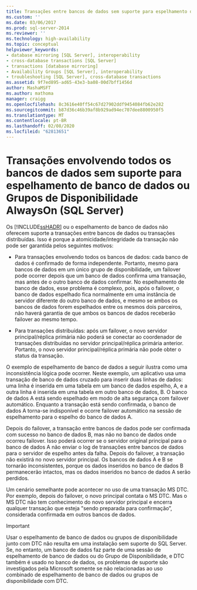 ```yaml
---
title: Transações entre bancos de dados sem suporte para espelhamento de banco de dados ou Grupos de Disponibilidade AlwaysOn (SQL Server) | Microsoft Docs
ms.custom: ''
ms.date: 03/06/2017
ms.prod: sql-server-2014
ms.reviewer: ''
ms.technology: high-availability
ms.topic: conceptual
helpviewer_keywords:
- database mirroring [SQL Server], interoperability
- cross-database transactions [SQL Server]
- transactions [database mirroring]
- Availability Groups [SQL Server], interoperability
- troubleshooting [SQL Server], cross-database transactions
ms.assetid: 9f7ed895-ad65-43e3-ba08-00d7bff1456d
author: MashaMSFT
ms.author: mathoma
manager: craigg
ms.openlocfilehash: 8c3616e40ff54c67d27902ddf9454084fb62e282
ms.sourcegitcommit: b87d36c46b39af8b929ad94ec707dee8800950f5
ms.translationtype: MT
ms.contentlocale: pt-BR
ms.lasthandoff: 02/08/2020
ms.locfileid: "62813651"
---
```

# <a name="cross-database-transactions-not-supported-for-database-mirroring-or-alwayson-availability-groups-sql-server"></a>Transações envolvendo todos os bancos de dados sem suporte para espelhamento de banco de dados ou Grupos de Disponibilidade AlwaysOn (SQL Server)
  Os [!INCLUDE[ssHADR](../../../includes/sshadr-md.md)] ou o espelhamento de banco de dados não oferecem suporte a transações entre bancos de dados ou transações distribuídas. Isso é porque a atomicidade/integridade da transação não pode ser garantida pelos seguintes motivos:  
  
-   Para transações envolvendo todos os bancos de dados: cada banco de dados é confirmado de forma independente. Portanto, mesmo para bancos de dados em um único grupo de disponibilidade, um failover pode ocorrer depois que um banco de dados confirma uma transação, mas antes de o outro banco de dados confirmar. No espelhamento de banco de dados, esse problema é complexo, pois, após o failover, o banco de dados espelhado fica normalmente em uma instância de servidor diferente do outro banco de dados, e mesmo se ambos os bancos de dados forem espelhados entre os mesmos dois parceiros, não haverá garantia de que ambos os bancos de dados receberão failover ao mesmo tempo.  
  
-   Para transações distribuídas: após um failover, o novo servidor principal/réplica primária não poderá se conectar ao coordenador de transações distribuídas no servidor principal/réplica primária anterior. Portanto, o novo servidor principal/réplica primária não pode obter o status da transação.  
  
 O exemplo de espelhamento de banco de dados a seguir ilustra como uma inconsistência lógica pode ocorrer. Neste exemplo, um aplicativo usa uma transação de banco de dados cruzado para inserir duas linhas de dados: uma linha é inserida em uma tabela em um banco de dados espelho, A, e a outra linha é inserida em uma tabela em outro banco de dados, B. O banco de dados A está sendo espelhado em modo de alta segurança com failover automático. Enquanto a transação está sendo confirmada, o banco de dados A torna-se indisponível e ocorre failover automático na sessão de espelhamento para o espelho do banco de dados A.  
  
 Depois do failover, a transação entre bancos de dados pode ser confirmada com sucesso no banco de dados B, mas não no banco de dados onde ocorreu failover. Isso poderá ocorrer se o servidor original principal para o banco de dados A não enviar o log de transações entre bancos de dados para o servidor de espelho antes da falha. Depois do failover, a transação não existirá no novo servidor principal. Os bancos de dados A e B se tornarão inconsistentes, porque os dados inseridos no banco de dados B permanecerão intactos, mas os dados inseridos no banco de dados A serão perdidos.  
  
 Um cenário semelhante pode acontecer no uso de uma transação MS DTC. Por exemplo, depois do failover, o novo principal contata o MS DTC. Mas o MS DTC não tem conhecimento do novo servidor principal e encerra qualquer transação que esteja "sendo preparada para confirmação”, considerada confirmada em outros bancos de dados.  
  
> [!IMPORTANT]  
>  Usar o espelhamento de banco de dados ou grupos de disponibilidade junto com DTC não resulta em uma instalação sem suporte do SQL Server. Se, no entanto, um banco de dados faz parte de uma sessão de espelhamento de banco de dados ou do Grupo de Disponibilidade, e DTC também é usado no banco de dados, os problemas de suporte são investigados pela Microsoft somente se não relacionadas ao uso combinado de espelhamento de banco de dados ou grupos de disponibilidade com DTC.  
  
  
